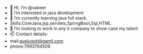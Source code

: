 - 👋 Hi, I’m @vabeer
- 👀 I’m interested in java development
- 🌱 I’m currently learning java full stack.
- Skills:CoreJava,jsp,servlets,SpringBoot,Sql,HTML
- 💞️ I’m looking to work in  any it company to show case my talent
- 📫 Contact details:
- mail:avelugoti@gamil.com
- phone:7993764508

<!---
vabeer/vabeer is a ✨ special ✨ repository because its `README.md` (this file) appears on your GitHub profile.
You can click the Preview link to take a look at your changes.
--->
